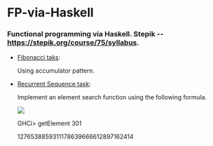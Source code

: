 # FP-via-Haskell
### Functional programming via Haskell. Stepik -- https://stepik.org/course/75/syllabus.

* [Fibonacci taks](Fibonacci.hs):

  Using accumulator pattern.

* [Recurrent Sequence task](RecurrentSequence.hs):
  
  Implement an element search function using the following formula. 
  
  <img src="https://render.githubusercontent.com/render/math?math=a_0 = 1, a_1 = 2, a_2 = 3, a_{k %2B 3} = a_{k %2B 2} %2B a_{k %2B 1} - 2a_k">
  
  GHCi> getElement 301
  
  1276538859311178639666612897162414
